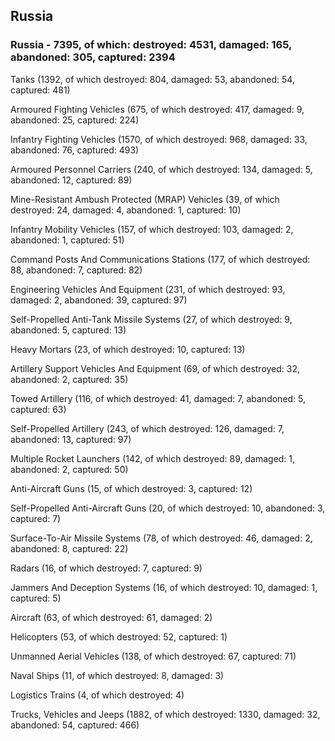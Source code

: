 
 
 ## Russia
 
 ### Russia - 7395, of which: destroyed: 4531, damaged: 165, abandoned: 305, captured: 2394

 

 

 Tanks (1392, of which destroyed: 804, damaged: 53, abandoned: 54, captured: 481)

 Armoured Fighting Vehicles (675, of which destroyed: 417, damaged: 9, abandoned: 25, captured: 224)

 Infantry Fighting Vehicles (1570, of which destroyed: 968, damaged: 33, abandoned: 76, captured: 493)

 Armoured Personnel Carriers (240, of which destroyed: 134, damaged: 5, abandoned: 12, captured: 89)

 Mine-Resistant Ambush Protected (MRAP) Vehicles (39, of which destroyed: 24, damaged: 4, abandoned: 1, captured: 10)

 Infantry Mobility Vehicles (157, of which destroyed: 103, damaged: 2, abandoned: 1, captured: 51)

 Command Posts And Communications Stations (177, of which destroyed: 88, abandoned: 7, captured: 82)

 Engineering Vehicles And Equipment (231, of which destroyed: 93, damaged: 2, abandoned: 39, captured: 97)

 Self-Propelled Anti-Tank Missile Systems (27, of which destroyed: 9, abandoned: 5, captured: 13)

 Heavy Mortars (23, of which destroyed: 10, captured: 13)

 Artillery Support Vehicles And Equipment (69, of which destroyed: 32, abandoned: 2, captured: 35)

 Towed Artillery (116, of which destroyed: 41, damaged: 7, abandoned: 5, captured: 63)

 Self-Propelled Artillery (243, of which destroyed: 126, damaged: 7, abandoned: 13, captured: 97)

 Multiple Rocket Launchers (142, of which destroyed: 89, damaged: 1, abandoned: 2, captured: 50)

 Anti-Aircraft Guns (15, of which destroyed: 3, captured: 12)

 Self-Propelled Anti-Aircraft Guns (20, of which destroyed: 10, abandoned: 3, captured: 7)

 Surface-To-Air Missile Systems (78, of which destroyed: 46, damaged: 2, abandoned: 8, captured: 22)

 Radars (16, of which destroyed: 7, captured: 9)

 Jammers And Deception Systems (16, of which destroyed: 10, damaged: 1, captured: 5)

 Aircraft (63, of which destroyed: 61, damaged: 2)

 Helicopters (53, of which destroyed: 52, captured: 1)

 Unmanned Aerial Vehicles (138, of which destroyed: 67, captured: 71)

 Naval Ships (11, of which destroyed: 8, damaged: 3)

 Logistics Trains (4, of which destroyed: 4)

 Trucks, Vehicles and Jeeps (1882, of which destroyed: 1330, damaged: 32, abandoned: 54, captured: 466)

